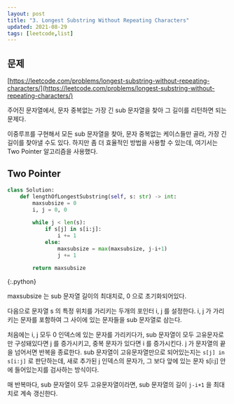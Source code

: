 ```yaml
---
layout: post
title: "3. Longest Substring Without Repeating Characters"
updated: 2021-08-29
tags: [leetcode,list]
---
```


## 문제

[https://leetcode.com/problems/longest-substring-without-repeating-characters/](https://leetcode.com/problems/longest-substring-without-repeating-characters/)

주어진 문자열에서, 문자 중복없는 가장 긴 sub 문자열을 찾아 그 길이를 리턴하면 되는 문제다.

이중루프를 구현해서 모든 sub 문자열을 찾아, 문자 중복없는 케이스들만 골라, 가장 긴 길이를 찾아낼 수도 있다. 하지만 좀 더 효율적인 방법을 사용할 수 있는데, 여기서는 Two Pointer 알고리즘을 사용했다.

## Two Pointer

```py
class Solution:
    def lengthOfLongestSubstring(self, s: str) -> int:
        maxsubsize = 0
        i, j = 0, 0
        
        while j < len(s):
            if s[j] in s[i:j]:
                i += 1
            else:
                maxsubsize = max(maxsubsize, j-i+1)
                j += 1
        
        return maxsubsize
```
{:.python}

maxsubsize 는 sub 문자열 길이의 최대치로, 0 으로 초기화되어있다.

다음으로 문자열 s 의 특정 위치를 가리키는 두개의 포인터 i, j 를 설정한다. i, j 가 가리키는 문자를 포함하여 그 사이에 있는 문자들을 sub 문자열로 삼는다.

처음에는 i, j 모두 0 인덱스에 있는 문자를 가리키다가, sub 문자열이 모두 고유문자로만 구성돼있다면 j 를 증가시키고, 중복 문자가 있다면 i 를 증가시킨다. j 가 문자열의 끝을 넘어서면 반복을 종료한다. sub 문자열이 고유문자열만으로 되어있는지는 `s[j] in s[i:j]` 로 판단하는데, 새로 추가된 j 인덱스의 문자가, 그 보다 앞에 있는 문자 s[i:j] 안에 들어있는지를 검사하는 방식이다.

매 반복마다, sub 문자열이 모두 고유문자열이라면, sub 문자열의 길이 `j-i+1` 을 최대치로 계속 갱신한다.